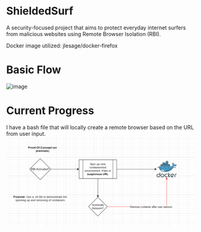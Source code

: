 # ShieldedSurf
A security-focused project that aims to protect everyday internet surfers from malicious websites using Remote Browser Isolation (RBI).

Docker image utilized: jlesage/docker-firefox

# Basic Flow
![image](https://github.com/user-attachments/assets/7ed02b78-fb4a-4a8a-9f6c-f32706de199c)

# Current Progress
I have a bash file that will locally create a remote browser based on the URL from user input.
![PoC-OnPrem](poc_onprem.png)
